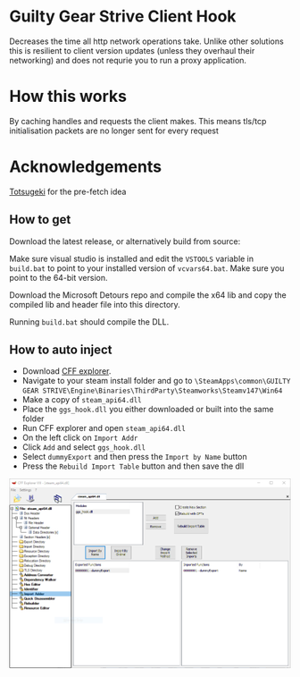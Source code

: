 # Guilty Gear Strive Client Hook

Decreases the time all http network operations take. Unlike other solutions this is resilient to client version updates (unless they overhaul their networking) and does not requrie you to run a proxy application.

# How this works

By caching handles and requests the client makes. This means tls/tcp initialisation packets are no longer sent for every request

# Acknowledgements
[Totsugeki](https://github.com/optix2000/totsugeki) for the pre-fetch idea

## How to get

Download the latest release, or alternatively build from source:

Make sure visual studio is installed and edit the `VSTOOLS` variable in `build.bat` to point to your installed version of `vcvars64.bat`. Make sure you point to the 64-bit version.

Download the Microsoft Detours repo and compile the x64 lib and copy the compiled lib and header file into this directory.

Running `build.bat` should compile the DLL.

## How to auto inject

- Download [CFF explorer](https://ntcore.com/files/CFF_Explorer.zip).
- Navigate to your steam install folder and go to `\SteamApps\common\GUILTY GEAR STRIVE\Engine\Binaries\ThirdParty\Steamworks\Steamv147\Win64`
- Make a copy of `steam_api64.dll`
- Place the `ggs_hook.dll` you either downloaded or built into the same folder
- Run CFF explorer and open `steam_api64.dll`
- On the left click on `Import Addr`
- Click `Add` and select `ggs_hook.dll`
- Select `dummyExport` and then press the `Import by Name` button
- Press the `Rebuild Import Table` button and then save the dll

![CFF explorer import table addition](/cff.png?raw=true)